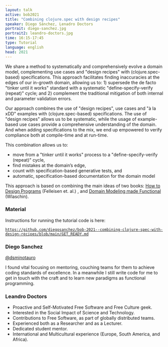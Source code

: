 ```yaml
---
layout: talk
active: bob2021
title: "Combining clojure.spec with design recipes"
speaker: Diego Sánchez, Lenadro Doctors
portrait: diego-sanchez.jpg
portrait2: leandro-doctors.jpg
time: 16:15-17:45
type: Tutorial
language: english
head: 2021
---
```


We share a method to systematically and comprehensively evolve a
domain model, complementing use cases and "design recipes" with
(clojure.spec-based) specifications. This approach facilitates finding
inaccuracies at the edges of our in-growth domain, allowing us to: 1)
supersede the de facto "tinker until it works" standard with a
systematic "define-specify-verify (repeat)" cycle; and 2) complement
the traditional mitigation of both internal and parameter validation
errors.

Our approach combines the use of "design recipes", use cases and "à la
xDD" examples with (clojure.spec-based) specifications. The use of
"design recipes" allows us to be systematic, while the usage of
example-based use cases provide a comprehensive understanding of the
domain. And when adding specifications to the mix, we end up empowered
to verify compliance both at compile-time and at run-time.

This combination allows us to:


- move from a "tinker until it works" process to a "define-specify-verify (repeat)" cycle,
- find mistakes at the domain’s edge,
- count with specification-based generative tests, and
- automatic, specification-based documentation for the domain model

This approach is based on combining the main ideas of two books: [How
to Design Programs](https://htdp.org/) (Felleisen et. al.) , and [Domain Modeling made
Functional](https://fsharpforfunandprofit.com/books/) (Wlaschin).

### Material

Instructions for running the tutorial code is here:

[`https://github.com/diegosanchez/bob-2021--combining-clojure-spec-with-design-recipes/blob/main/GET_READY.md`](https://github.com/diegosanchez/bob-2021--combining-clojure-spec-with-design-recipes/blob/main/GET_READY.md)

### Diego Sanchez

[@dsminotauro](http://twitter.com/dsminotauro)

I found vital focusing on mentoring, couching teams for them to
achieve coding standards of excellence. In a meanwhile I still write
code for me to get in touch with the craft and to learn new paradigms
as functional programming.

### Leandro Doctors

- Proactive and Self-Motivated Free Software and Free Culture geek.
- Interested in the Social Impact of Science and Technology.
- Contributions to Free Software, as part of globally distributed teams.
- Experienced both as a Researcher and as a Lecturer.
- Dedicated student mentor.
- International and Multicultural experience (Europe, South America,
  and Africa).

